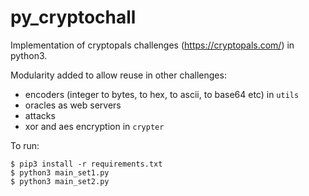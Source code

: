 # py_cryptochall

Implementation of cryptopals challenges (https://cryptopals.com/) in python3.

Modularity added to allow reuse in other challenges:
- encoders (integer to bytes, to hex, to ascii, to base64 etc) in `utils`
- oracles as web servers
- attacks
- xor and aes encryption in `crypter` 

To run:
```
$ pip3 install -r requirements.txt
$ python3 main_set1.py
$ python3 main_set2.py
```